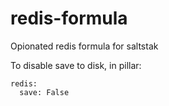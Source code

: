 redis-formula
=============

Opionated redis formula for saltstak

To disable save to disk, in pillar:

```
redis:
  save: False
```
